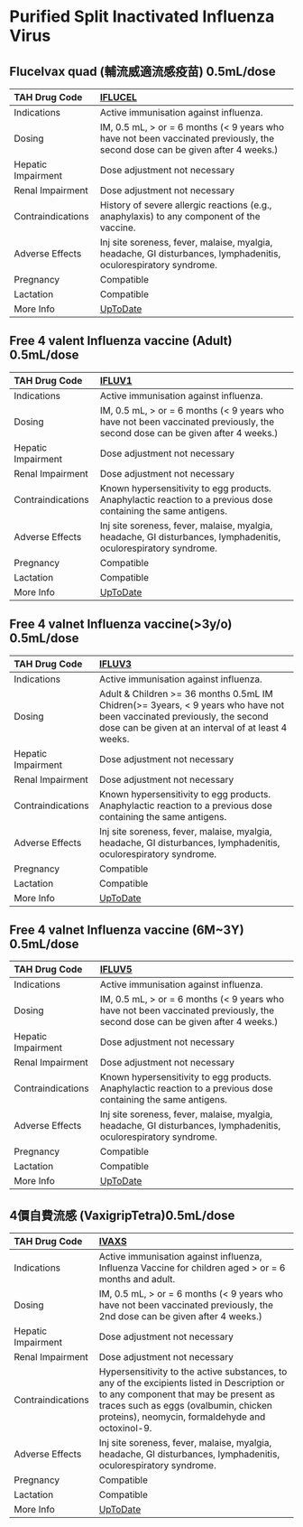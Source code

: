 # Purified Split Inactivated Influenza Virus

## Flucelvax quad (輔流威適流感疫苗) 0.5mL/dose

| TAH Drug Code      | [IFLUCEL](https://www.tahsda.org.tw/drugs/hissearch.php?drug_code=IFLUCEL)                                                   |
|:-------------------|:-----------------------------------------------------------------------------------------------------------------------------|
| Indications        | Active immunisation against influenza.                                                                                       |
| Dosing             | IM, 0.5 mL, > or = 6 months (< 9 years who have not been vaccinated previously, the second dose can be given after 4 weeks.) |
| Hepatic Impairment | Dose adjustment not necessary                                                                                                |
| Renal Impairment   | Dose adjustment not necessary                                                                                                |
| Contraindications  | History of severe allergic reactions (e.g., anaphylaxis) to any component of the vaccine.                                    |
| Adverse Effects    | Inj site soreness, fever, malaise, myalgia, headache, GI disturbances, lymphadenitis, oculorespiratory syndrome.             |
| Pregnancy          | Compatible                                                                                                                   |
| Lactation          | Compatible                                                                                                                   |
| More Info          | [UpToDate](https://www.uptodate.com/contents/purified-split-inactivated-influenza-virus-drug-information)                    |

## Free 4 valent Influenza vaccine (Adult) 0.5mL/dose

| TAH Drug Code      | [IFLUV1](https://www.tahsda.org.tw/drugs/hissearch.php?drug_code=IFLUV1)                                                     |
|:-------------------|:-----------------------------------------------------------------------------------------------------------------------------|
| Indications        | Active immunisation against influenza.                                                                                       |
| Dosing             | IM, 0.5 mL, > or = 6 months (< 9 years who have not been vaccinated previously, the second dose can be given after 4 weeks.) |
| Hepatic Impairment | Dose adjustment not necessary                                                                                                |
| Renal Impairment   | Dose adjustment not necessary                                                                                                |
| Contraindications  | Known hypersensitivity to egg products. Anaphylactic reaction to a previous dose containing the same antigens.               |
| Adverse Effects    | Inj site soreness, fever, malaise, myalgia, headache, GI disturbances, lymphadenitis, oculorespiratory syndrome.             |
| Pregnancy          | Compatible                                                                                                                   |
| Lactation          | Compatible                                                                                                                   |
| More Info          | [UpToDate](https://www.uptodate.com/contents/purified-split-inactivated-influenza-virus-drug-information)                    |

## Free 4 valnet Influenza vaccine(>3y/o) 0.5mL/dose

| TAH Drug Code      | [IFLUV3](https://www.tahsda.org.tw/drugs/hissearch.php?drug_code=IFLUV3)                                                                                                      |
|:-------------------|:------------------------------------------------------------------------------------------------------------------------------------------------------------------------------|
| Indications        | Active immunisation against influenza.                                                                                                                                        |
| Dosing             | Adult & Children >= 36 months 0.5mL IM Chidren(>= 3years, < 9 years who have not been vaccinated previously, the second dose can be given at an interval of at least 4 weeks. |
| Hepatic Impairment | Dose adjustment not necessary                                                                                                                                                 |
| Renal Impairment   | Dose adjustment not necessary                                                                                                                                                 |
| Contraindications  | Known hypersensitivity to egg products. Anaphylactic reaction to a previous dose containing the same antigens.                                                                |
| Adverse Effects    | Inj site soreness, fever, malaise, myalgia, headache, GI disturbances, lymphadenitis, oculorespiratory syndrome.                                                              |
| Pregnancy          | Compatible                                                                                                                                                                    |
| Lactation          | Compatible                                                                                                                                                                    |
| More Info          | [UpToDate](https://www.uptodate.com/contents/purified-split-inactivated-influenza-virus-drug-information)                                                                     |

## Free 4 valnet Influenza vaccine (6M~3Y) 0.5mL/dose

| TAH Drug Code      | [IFLUV5](https://www.tahsda.org.tw/drugs/hissearch.php?drug_code=IFLUV5)                                                     |
|:-------------------|:-----------------------------------------------------------------------------------------------------------------------------|
| Indications        | Active immunisation against influenza.                                                                                       |
| Dosing             | IM, 0.5 mL, > or = 6 months (< 9 years who have not been vaccinated previously, the second dose can be given after 4 weeks.) |
| Hepatic Impairment | Dose adjustment not necessary                                                                                                |
| Renal Impairment   | Dose adjustment not necessary                                                                                                |
| Contraindications  | Known hypersensitivity to egg products. Anaphylactic reaction to a previous dose containing the same antigens.               |
| Adverse Effects    | Inj site soreness, fever, malaise, myalgia, headache, GI disturbances, lymphadenitis, oculorespiratory syndrome.             |
| Pregnancy          | Compatible                                                                                                                   |
| Lactation          | Compatible                                                                                                                   |
| More Info          | [UpToDate](https://www.uptodate.com/contents/purified-split-inactivated-influenza-virus-drug-information)                    |

## 4價自費流感 (VaxigripTetra)0.5mL/dose

| TAH Drug Code      | [IVAXS](https://www.tahsda.org.tw/drugs/hissearch.php?drug_code=IVAXS)                                                                                                                                                          |
|:-------------------|:--------------------------------------------------------------------------------------------------------------------------------------------------------------------------------------------------------------------------------|
| Indications        | Active immunisation against influenza, Influenza Vaccine for children aged > or = 6 months and adult.                                                                                                                           |
| Dosing             | IM, 0.5 mL, > or = 6 months (< 9 years who have not been vaccinated previously, the 2nd dose can be given after 4 weeks.)                                                                                                       |
| Hepatic Impairment | Dose adjustment not necessary                                                                                                                                                                                                   |
| Renal Impairment   | Dose adjustment not necessary                                                                                                                                                                                                   |
| Contraindications  | Hypersensitivity to the active substances, to any of the excipients listed in Description or to any component that may be present as traces such as eggs (ovalbumin, chicken proteins), neomycin, formaldehyde and octoxinol-9. |
| Adverse Effects    | Inj site soreness, fever, malaise, myalgia, headache, GI disturbances, lymphadenitis, oculorespiratory syndrome.                                                                                                                |
| Pregnancy          | Compatible                                                                                                                                                                                                                      |
| Lactation          | Compatible                                                                                                                                                                                                                      |
| More Info          | [UpToDate](https://www.uptodate.com/contents/purified-split-inactivated-influenza-virus-drug-information)                                                                                                                       |

